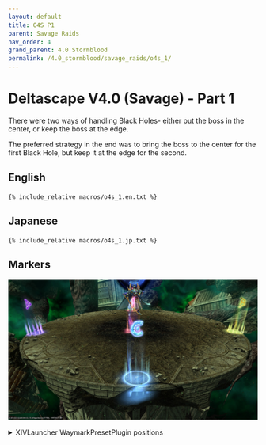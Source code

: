 ```yaml
---
layout: default
title: O4S P1
parent: Savage Raids
nav_order: 4
grand_parent: 4.0 Stormblood
permalink: /4.0_stormblood/savage_raids/o4s_1/
---
```


# Deltascape V4.0 (Savage) - Part 1

There were two ways of handling Black Holes- either put the boss in the center, or keep the boss at the edge.

The preferred strategy in the end was to bring the boss to the center for the first Black Hole, but keep it at the edge for the second.

## English
```
{% include_relative macros/o4s_1.en.txt %}
```

## Japanese
```
{% include_relative macros/o4s_1.jp.txt %}
```

## Markers

![](images/markers.jpg)
<details markdown=block>
<summary>XIVLauncher WaymarkPresetPlugin positions</summary>

```json
{"Name":"O4S","MapID":259,"A":{"X":0.0,"Y":0.0,"Z":-18.0,"ID":0,"Active":true},"B":{"X":18.0,"Y":0.0,"Z":0.0,"ID":1,"Active":true},"C":{"X":0.0,"Y":0.0,"Z":18.0,"ID":2,"Active":true},"D":{"X":-18.0,"Y":0.0,"Z":0.0,"ID":3,"Active":true},"One":{"X":0.0,"Y":0.0,"Z":0.0,"ID":4,"Active":true},"Two":{"X":0.0,"Y":0.0,"Z":0.0,"ID":5,"Active":false},"Three":{"X":0.0,"Y":0.0,"Z":0.0,"ID":6,"Active":false},"Four":{"X":0.0,"Y":0.0,"Z":0.0,"ID":7,"Active":false}}
```

</details>
